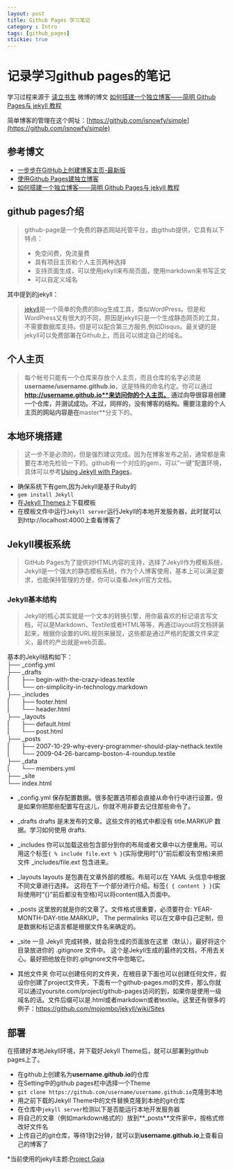 ```yaml
---
layout: post
title: Github Pages 学习笔记
category : Intro
tags: [github_pages]
stickie: true
---
```


# 记录学习github pages的笔记
学习过程来源于 [读立书生](http://www.cnfeat.com/) 微博的博文 [如何搭建一个独立博客——简明 Github Pages与 jekyll 教程](http://www.cnfeat.com/blog/2014/05/10/how-to-build-a-blog/)  

简单博客的管理在这个网址：[https://github.com/isnowfy/simple](https://github.com/isnowfy/simple)
## 参考博文
* [一步步在GitHub上创建博客主页-最新版](http://www.pchou.info/ssgithubPage/2014-07-04-build-github-blog-page-08.html)
* [使用Github Pages建独立博客](http://beiyuu.com/github-pages)
* [如何搭建一个独立博客——简明 Github Pages与 jekyll 教程](http://www.cnfeat.com/blog/2014/05/10/how-to-build-a-blog/)

## github pages介绍
> github-page是一个免费的静态网站托管平台，由github提供，它具有以下特点：
>* 免空间费，免流量费
>* 具有项目主页和个人主页两种选择
>* 支持页面生成，可以使用jekyll来布局页面，使用markdown来书写正文
>* 可以自定义域名

其中提到的jekyll：
> [jekyll](http://baike.baidu.com/link?url=OlwBCB7vKyxh7m25bZtt4GN2nngQY7RGY1NDLR0C9CGUcS3Vyoj6aSyUF9Cra2M0jiNxDDKRtDzpf60wzW89-q)是一个简单的免费的Blog生成工具，类似WordPress。但是和WordPress又有很大的不同，原因是jekyll只是一个生成静态网页的工具，不需要数据库支持。但是可以配合第三方服务,例如Disqus。最关键的是jekyll可以免费部署在Github上，而且可以绑定自己的域名。

## 个人主页
> 每个帐号只能有一个仓库来存放个人主页，而且仓库的名字必须是**username/username.github.io**，这是特殊的命名约定。你可以通过**http://username.github.io**来访问你的个人主页。
通过向导很容易创建一个仓库，并测试成功。不过，同样的，没有博客的结构。需要注意的个人主页的网站内容是在**master**分支下的。

## 本地环境搭建
> 这一步不是必须的，但是强烈建议完成。因为在博客发布之前，通常都是需要在本地先检验一下的。github有一个对应的gem，可以”一键”配置环境，具体可以参考[Using Jekyll with Pages](https://help.github.com/articles/using-jekyll-as-a-static-site-generator-with-github-pages/)。
* 确保系统下有gem,因为Jekyll是基于Ruby的
* `gem install Jekyll`
* 在[Jekyll Themes](http://jekyllthemes.org/)上下载模板
* 在模板文件中运行`Jekyll server`运行Jekyll的本地开发服务器，此时就可以到http://localhost:4000上查看博客了

## Jekyll模板系统
> GitHub Pages为了提供对HTML内容的支持，选择了Jekyll作为模板系统，Jekyll是一个强大的静态模板系统，作为个人博客使用，基本上可以满足要求，也能保持管理的方便，你可以查看Jekyll官方文档。

### Jekyll基本结构
> Jekyll的核心其实就是一个文本的转换引擎，用你最喜欢的标记语言写文档，可以是Markdown、Textile或者HTML等等，再通过layout将文档拼装起来，根据你设置的URL规则来展现，这些都是通过严格的配置文件来定义，最终的产出就是web页面。

基本的Jekyll结构如下：  
├── _config.yml  
├── _drafts  
|&emsp;&emsp;├── begin-with-the-crazy-ideas.textile  
|&emsp;&emsp;└── on-simplicity-in-technology.markdown  
├── _includes  
|&emsp;&emsp;├── footer.html  
|&emsp;&emsp;└── header.html  
├── _layouts  
|&emsp;&emsp;├── default.html  
|&emsp;&emsp;└── post.html  
├── _posts  
|&emsp;&emsp;├── 2007-10-29-why-every-programmer-should-play-nethack.textile  
|&emsp;&emsp;└── 2009-04-26-barcamp-boston-4-roundup.textile  
├── _data  
|&emsp;&emsp;└── members.yml  
├── _site  
└── index.html  

* _config.yml
保存配置数据。很多配置选项都会直接从命令行中进行设置，但是如果你把那些配置写在这儿，你就不用非要去记住那些命令了。 
* _drafts
drafts 是未发布的文章。这些文件的格式中都没有 title.MARKUP 数据。学习如何使用 drafts. 
* _includes
你可以加载这些包含部分到你的布局或者文章中以方便重用。可以用这个标签`{ % include file.ext % }`(实际使用时“{}”前后都没有空格)来把文件 _includes/file.ext 包含进来。

* _layouts
layouts 是包裹在文章外部的模板。布局可以在 YAML 头信息中根据不同文章进行选择。 这将在下一个部分进行介绍。标签`{ { content } }`(实际使用时“{}”前后都没有空格)可以将content插入页面中。 

* _posts
这里放的就是你的文章了。文件格式很重要，必须要符合: YEAR-MONTH-DAY-title.MARKUP。 The permalinks 可以在文章中自己定制，但是数据和标记语言都是根据文件名来确定的。 

* _site
一旦 Jekyll 完成转换，就会将生成的页面放在这里（默认）。最好将这个目录放进你的 .gitignore 文件中。 这个是Jekyll生成的最终的文档，不用去关心。最好把他放在你的.gitignore文件中忽略它。

* 其他文件夹
你可以创建任何的文件夹，在根目录下面也可以创建任何文件，假设你创建了project文件夹，下面有一个github-pages.md的文件，那么你就可以通过yoursite.com/project/github-pages访问的到，如果你是使用一级域名的话。文件后缀可以是.html或者markdown或者textile。这里还有很多的例子：https://github.com/mojombo/jekyll/wiki/Sites

## 部署
在搭建好本地Jekyll环境，并下载好Jekyll Theme后，就可以部署到github pages上了。
* 在github上创建名为**username.github.io**的仓库
* 在Setting中的github pages栏中选择一个Theme
* `git clone https://github.com/username/username.github.io`克隆到本地
* 用之前下载的Jekyll Theme中的文件替换克隆到本地的git仓库
* 在仓库中`jekyll server`检测以下是否能运行本地开发服务器
* 将自己的文章（例如markdown格式的）放到**_posts**文件家中，按格式修改好文件名
* 上传自己的git仓库，等待1到2分钟，就可以到**username.github.io**上查看自己的博客了

*当前使用的jekyll主题:[Project Gaia](http://jekyllthemes.org/themes/project-gaia/)
